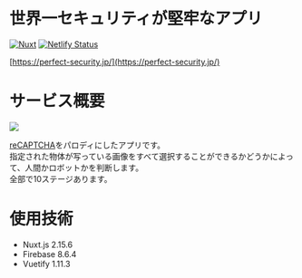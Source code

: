 # 世界一セキュリティが堅牢なアプリ
[![Nuxt](https://img.shields.io/badge/Nuxt-v2.15.6-brightgreen)](https://img.shields.io/badge/Nuxt-v2.15.6-brightgreen)
[![Netlify Status](https://img.shields.io/badge/Firebase-v8.6.4-yellow)](https://img.shields.io/badge/Firebase-v8.6.4-yellow)

[https://perfect-security.jp/](https://perfect-security.jp/)

# サービス概要

<a href="https://perfect-security.jp/">
  <img src="https://user-images.githubusercontent.com/72296262/122728932-97a3b780-d2b3-11eb-935c-7ba765fd1830.gif" />
</a>

[reCAPTCHA](https://www.google.com/recaptcha/about/)をパロディにしたアプリです。  
指定された物体が写っている画像をすべて選択することができるかどうかによって、人間かロボットかを判断します。  
全部で10ステージあります。

# 使用技術
- Nuxt.js 2.15.6
- Firebase 8.6.4
- Vuetify 1.11.3
